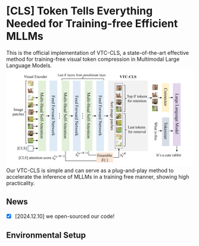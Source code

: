 # [CLS] Token Tells Everything Needed for Training-free Efficient MLLMs

This is the official implementation of VTC-CLS, a state-of-the-art effective method for training-free visual token compression in Multimodal Large Language Models.
![Visualization of VTC-CLS](figures/pipeline.png)
Our VTC-CLS is simple and can serve as a plug-and-play method to accelerate the inference of MLLMs in a training free manner, showing high practicality.

## News
- [x] [2024.12.10] we open-sourced our code!

## Environmental Setup
